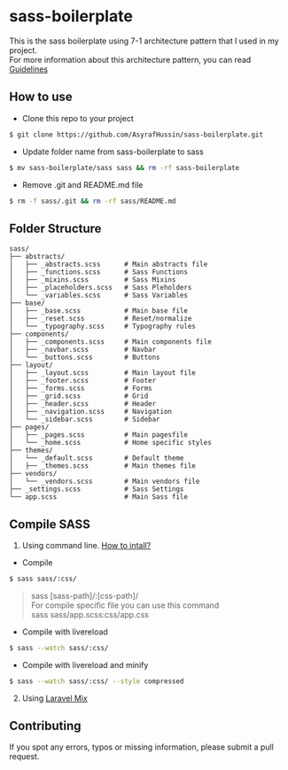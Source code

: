 # sass-boilerplate
This is the sass boilerplate using 7-1 architecture pattern that I used in my project. <br>
For more information about this architecture pattern, you can read [Guidelines](http://sass-guidelin.es/#architecture)

## How to use
* Clone this repo to your project
```bash
$ git clone https://github.com/AsyrafHussin/sass-boilerplate.git
```

* Update folder name from sass-boilerplate to sass
```bash
$ mv sass-boilerplate/sass sass && rm -rf sass-boilerplate
```

* Remove .git and README.md file
```bash
$ rm -f sass/.git && rm -rf sass/README.md
```

## Folder Structure

    sass/
    ├── abstracts/     
    │   ├── _abstracts.scss      # Main abstracts file
    │   ├── _functions.scss      # Sass Functions
    │   ├── _mixins.scss         # Sass Mixins
    │   ├── _placeholders.scss   # Sass Pleholders
    │   └── _variables.scss      # Sass Variables  
    ├── base/          
    │   ├── _base.scss           # Main base file
    │   ├── _reset.scss          # Reset/normalize
    │   └── _typography.scss     # Typography rules          
    ├── components/              
    │   ├── _components.scss     # Main components file   
    │   ├── _navbar.scss         # Navbar   
    │   └── _buttons.scss        # Buttons 
    ├── layout/        
    │   ├── _layout.scss         # Main layout file         
    │   ├── _footer.scss         # Footer
    │   ├── _forms.scss          # Forms               
    │   ├── _grid.scss           # Grid
    │   ├── _header.scss         # Header
    │   ├── _navigation.scss     # Navigation
    │   └── _sidebar.scss        # Sidebar   
    ├── pages/     
    │   ├── _pages.scss          # Main pagesfile     
    │   └── _home.scss           # Home specific styles            
    ├── themes/
    │   └── _default.scss        # Default theme 
    │   ├── _themes.scss         # Main themes file     
    ├── vendors/
    │   └── _vendors.scss        # Main vendors file   
    ├── _settings.scss           # Sass Settings  
    └── app.scss                 # Main Sass file

## Compile SASS

1. Using command line. [How to intall?](http://sass-lang.com/install)

* Compile <br> 
```bash
$ sass sass/:css/
```

> sass [sass-path]/:[css-path]/ <br>
> For compile specific file you can use this command <br>
> sass sass/app.scss:css/app.css

* Compile with livereload <br>
```bash
$ sass --watch sass/:css/
```  
  
* Compile with livereload and minify
```bash
$ sass --watch sass/:css/ --style compressed
```  

2. Using [Laravel Mix](https://github.com/JeffreyWay/laravel-mix/blob/master/docs/installation.md)

## Contributing
If you spot any errors, typos or missing information, please submit a pull request.



